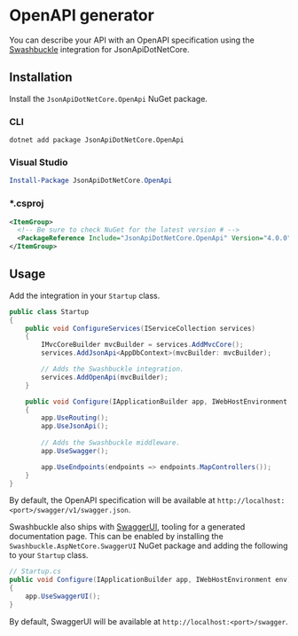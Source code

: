 # OpenAPI generator

You can describe your API with an OpenAPI specification using the [Swashbuckle](https://github.com/domaindrivendev/Swashbuckle.AspNetCore) integration for JsonApiDotNetCore. 

## Installation

Install the `JsonApiDotNetCore.OpenApi` NuGet package.

### CLI

```
dotnet add package JsonApiDotNetCore.OpenApi
```

### Visual Studio

```powershell
Install-Package JsonApiDotNetCore.OpenApi
```

### *.csproj

```xml
<ItemGroup>
  <!-- Be sure to check NuGet for the latest version # -->
  <PackageReference Include="JsonApiDotNetCore.OpenApi" Version="4.0.0" />
</ItemGroup>
```

## Usage

Add the integration in your `Startup` class.

```c#
public class Startup
{
    public void ConfigureServices(IServiceCollection services)
    {
        IMvcCoreBuilder mvcBuilder = services.AddMvcCore();
        services.AddJsonApi<AppDbContext>(mvcBuilder: mvcBuilder);

        // Adds the Swashbuckle integration.
        services.AddOpenApi(mvcBuilder);
    }

    public void Configure(IApplicationBuilder app, IWebHostEnvironment env)
    {
        app.UseRouting();
        app.UseJsonApi();
        
        // Adds the Swashbuckle middleware.
        app.UseSwagger();

        app.UseEndpoints(endpoints => endpoints.MapControllers());
    }
}
```

By default, the OpenAPI specification will be available at `http://localhost:<port>/swagger/v1/swagger.json`.

Swashbuckle also ships with [SwaggerUI](https://swagger.io/tools/swagger-ui/), tooling for a generated documentation page. This can be enabled by installing the `Swashbuckle.AspNetCore.SwaggerUI` NuGet package and adding the following to your `Startup` class.

```c#
// Startup.cs
public void Configure(IApplicationBuilder app, IWebHostEnvironment env)
{
    app.UseSwaggerUI();
}
```

By default, SwaggerUI will be available at `http://localhost:<port>/swagger`.

